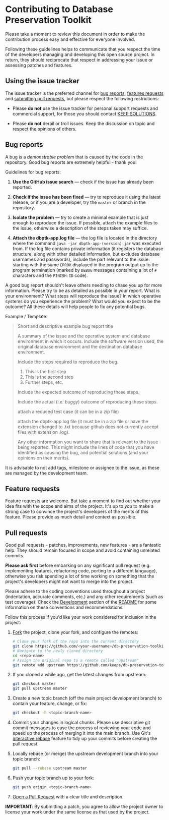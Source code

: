 # Contributing to Database Preservation Toolkit

Please take a moment to review this document in order to make the contribution
process easy and effective for everyone involved.

Following these guidelines helps to communicate that you respect the time of
the developers managing and developing this open source project. In return,
they should reciprocate that respect in addressing your issue or assessing
patches and features.


## Using the issue tracker

The issue tracker is the preferred channel for [bug reports](#bugs),
[features requests](#features) and [submitting pull
requests](#pull-requests), but please respect the following restrictions:

* Please **do not** use the issue tracker for personal support requests and
  commercial support, for those you should contact
  [KEEP SOLUTIONS](http://www.keep.pt/contactos/?lang=en).

* Please **do not** derail or troll issues. Keep the discussion on topic and
  respect the opinions of others.


<a name="bugs"></a>
## Bug reports

A bug is a _demonstrable problem_ that is caused by the code in the repository.
Good bug reports are extremely helpful - thank you!

Guidelines for bug reports:

1. **Use the GitHub issue search** &mdash; check if the issue has already been
   reported.

2. **Check if the issue has been fixed** &mdash; try to reproduce it using the
   latest release, or if you are a developer, try the `master` or branch in the
   repository.

3. **Isolate the problem** &mdash; try to create a minimal example that
   is just enough to reproduce the issue. If possible, attach the example
   files to the issue, otherwise a description of the steps taken may suffice.

4. **Attach the dbptk-app.log file** &mdash; the log file is located in the directory
   where the command `java -jar dbptk-app-(version).jar` was executed from.
   If the log file contains private information (it registers the database
   structure, along with other detailed information, but excludes database usernames
   and passwords), include the part relevant to the issue: starting with the same
   ```ERROR``` displayed in the program output up to the program termination (marked
   by ```DEBUG``` messages containing a lot of `#` characters and the `FINISH-ID` code).

A good bug report shouldn't leave others needing to chase you up for more
information. Please try to be as detailed as possible in your report. What is
your environment? What steps will reproduce the issue? In which operative systems do you
experience the problem? What would you expect to be the outcome? All these
details will help people to fix any potential bugs.

Example / Template:

> Short and descriptive example bug report title
>
> A summary of the issue and the operative system and database environment
> in which it occurs. Include the software version used, the original
> database environment and the destination database environment.
>
> Include the steps required to reproduce the bug.
>
> 1. This is the first step
> 2. This is the second step
> 3. Further steps, etc.
>
> Include the expected outcome of reproducing these steps.
>
> Include the actual (i.e. _buggy_) outcome of reproducing these steps.
>
> attach a reduced test case (it can be in a zip file)
>
> attach the dbptk-app.log file (it must be in a zip file or have the extension
> changed to .txt because github does not currently accept files with extension
> .log). 
>
> Any other information you want to share that is relevant to the issue being
> reported. This might include the lines of code that you have identified as
> causing the bug, and potential solutions (and your opinions on their
> merits).

It is advisable to not add tags, milestone or assignee to the issue, as these
are managed by the development team.

<a name="features"></a>
## Feature requests

Feature requests are welcome. But take a moment to find out whether your idea
fits with the scope and aims of the project. It's up to *you* to make a strong
case to convince the project's developers of the merits of this feature. Please
provide as much detail and context as possible.


<a name="pull-requests"></a>
## Pull requests

Good pull requests - patches, improvements, new features - are a fantastic
help. They should remain focused in scope and avoid containing unrelated
commits.

**Please ask first** before embarking on any significant pull request (e.g.
implementing features, refactoring code, porting to a different language),
otherwise you risk spending a lot of time working on something that the
project's developers might not want to merge into the project.

Please adhere to the coding conventions used throughout a project (indentation,
accurate comments, etc.) and any other requirements (such as test coverage).
Check the [Development](https://github.com/keeps/db-preservation-toolkit#development-)
section of the [README](https://github.com/keeps/db-preservation-toolkit) for some
information on these conventions and recommendations.

Follow this process if you'd like your work considered for inclusion in the
project:

1. [Fork](http://help.github.com/fork-a-repo/) the project, clone your fork,
   and configure the remotes:

   ```bash
   # Clone your fork of the repo into the current directory
   git clone https://github.com/<your-username>/db-preservation-toolkit.git
   # Navigate to the newly cloned directory
   cd <repo-name>
   # Assign the original repo to a remote called "upstream"
   git remote add upstream https://github.com/keeps/db-preservation-toolkit.git
   ```

2. If you cloned a while ago, get the latest changes from upstream:

   ```bash
   git checkout master
   git pull upstream master
   ```

3. Create a new topic branch (off the main project development branch) to
   contain your feature, change, or fix:

   ```bash
   git checkout -b <topic-branch-name>
   ```

4. Commit your changes in logical chunks. Please use descriptive git commit messages
   to ease the process of reviewing your code and speed up the process of merging it
   into the main branch. Use Git's
   [interactive rebase](https://help.github.com/articles/interactive-rebase)
   feature to tidy up your commits before creating the pull request.

5. Locally rebase (or merge) the upstream development branch into your topic branch:

   ```bash
   git pull --rebase upstream master
   ```

6. Push your topic branch up to your fork:

   ```bash
   git push origin <topic-branch-name>
   ```

7. [Open a Pull Request](https://help.github.com/articles/using-pull-requests/)
    with a clear title and description.

**IMPORTANT**: By submitting a patch, you agree to allow the project owner to
license your work under the same license as that used by the project.
